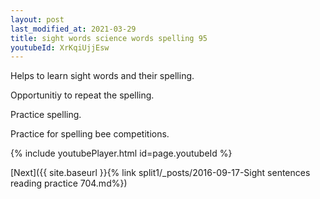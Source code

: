 ```yaml
---
layout: post
last_modified_at: 2021-03-29
title: sight words science words spelling 95
youtubeId: XrKqiUjjEsw
---
```

 
 
Helps to learn sight words and their spelling.

Opportunitiy to repeat the spelling. 

Practice spelling. 
 
Practice for spelling bee competitions. 
 
{% include youtubePlayer.html id=page.youtubeId %}
 
 

[Next]({{ site.baseurl }}{% link  split1/_posts/2016-09-17-Sight sentences reading practice 704.md%})
 
